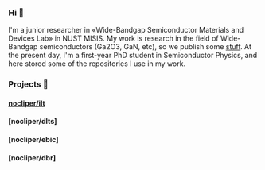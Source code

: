 ### Hi 👋
I'm a junior researcher in «Wide-Bandgap Semiconductor Materials and Devices Lab» in NUST MISIS. My work is research in the field of Wide-Bandgap semiconductors (Ga2O3, GaN, etc), so we publish some [stuff](https://publons.com/researcher/3615506/anton-vasilev/). At the present day, I'm a first-year PhD student in Semiconductor Physics, and here stored some of the repositories I use in my work. 

### Projects 🔬
#### [nocliper/ilt](https://github.com/nocliper/ilt)
#### [nocliper/dlts]
#### [nocliper/ebic]
#### [nocliper/dbr]


<!--
**nocliper/nocliper** is a ✨ _special_ ✨ repository because its `README.md` (this file) appears on your GitHub profile.

Here are some ideas to get you started:

- 🔭 I’m currently working on ...
- 🌱 I’m currently learning ...
- 👯 I’m looking to collaborate on ...
- 🤔 I’m looking for help with ...
- 💬 Ask me about ...
- 📫 How to reach me: ...
- 😄 Pronouns: ...
- ⚡ Fun fact: ...
-->
